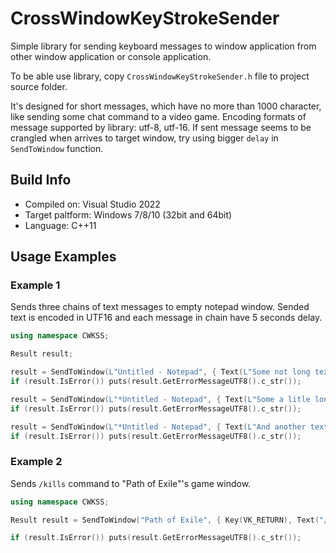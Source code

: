 # CrossWindowKeyStrokeSender
Simple library for sending keyboard messages to window application from other window application or console application.

To be able use library, copy `CrossWindowKeyStrokeSender.h` file to project source folder.

It's designed for short messages, which have no more than 1000 character, like sending some chat command to a video game.
Encoding formats of message supported by library: utf-8, utf-16.
If sent message seems to be crangled when arrives to target window, try using bigger `delay` in `SendToWindow` function.

## Build Info
- Compiled on: Visual Studio 2022
- Target paltform: Windows 7/8/10 (32bit and 64bit)
- Language: C++11

## Usage Examples

### Example 1
Sends three chains of text messages to empty notepad window. Sended text is encoded in UTF16 and each message in chain have 5 seconds delay.
```c++
using namespace CWKSS;

Result result;

result = SendToWindow(L"Untitled - Notepad", { Text(L"Some not long text."), Key(VK_RETURN) }, EncodingMode::UTF16, 5);
if (result.IsError()) puts(result.GetErrorMessageUTF8().c_str());

result = SendToWindow(L"*Untitled - Notepad", { Text(L"Some a litle longer text."), Key(VK_RETURN) }, EncodingMode::UTF16, 5);
if (result.IsError()) puts(result.GetErrorMessageUTF8().c_str());

result = SendToWindow(L"*Untitled - Notepad", { Text(L"And another text."), Key(VK_RETURN) }, EncodingMode::UTF16, 5);
if (result.IsError()) puts(result.GetErrorMessageUTF8().c_str());
```

### Example 2
Sends `/kills` command to "Path of Exile"'s game window.
```c++
using namespace CWKSS;

Result result = SendToWindow("Path of Exile", { Key(VK_RETURN), Text("/kills"), Key(VK_RETURN) });

if (result.IsError()) puts(result.GetErrorMessageUTF8().c_str());
```
